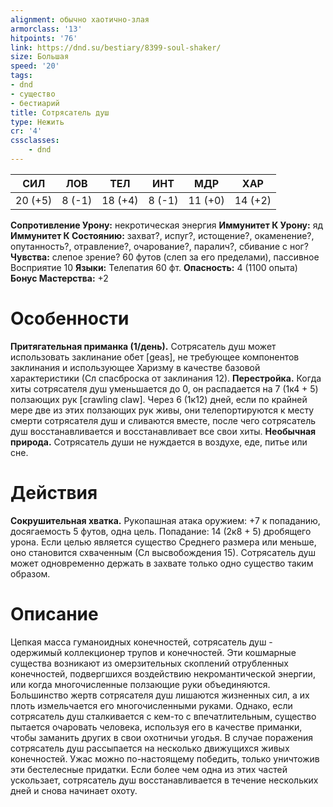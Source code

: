 ```yaml
---
alignment: обычно хаотично-злая
armorclass: '13'
hitpoints: '76'
link: https://dnd.su/bestiary/8399-soul-shaker/
size: Большая
speed: '20'
tags:
- dnd
- существо
- бестиарий
title: Сотрясатель душ
type: Нежить
cr: '4'
cssclasses:
    - dnd
---
```



| СИЛ | ЛОВ | ТЕЛ | ИНТ | МДР | ХАР |
|---|---|---|---|---|---|
| 20 (+5) | 8 (-1) | 18 (+4) | 8 (-1) | 11 (+0) | 14 (+2) |
**Сопротивление Урону:** некротическая энергия
**Иммунитет К Урону:** яд
**Иммунитет К Состоянию:** захват?, испуг?, истощение?, окаменение?, опутанность?, отравление?, очарование?, паралич?, сбивание с ног?
**Чувства:** слепое зрение? 60 футов (слеп за его пределами), пассивное Восприятие 10
**Языки:** Телепатия 60 фт.
**Опасность:** 4 (1100 опыта)
**Бонус Мастерства:** +2


# Особенности
**Притягательная приманка (1/день).** Сотрясатель душ может использовать заклинание обет [geas], не требующее компонентов заклинания и использующее Харизму в качестве базовой характеристики (Сл спасброска от заклинания 12).
**Перестройка.** Когда хиты сотрясателя душ уменьшается до 0, он распадается на 7 (1к4 + 5) ползающих рук [crawling claw]. Через 6 (1к12) дней, если по крайней мере две из этих ползающих рук живы, они телепортируются к месту смерти сотрясателя душ и сливаются вместе, после чего сотрясатель душ восстанавливается и восстанавливает все свои хиты.
**Необычная природа.** Сотрясатель души не нуждается в воздухе, еде, питье или сне.


# Действия
**Сокрушительная хватка.** Рукопашная атака оружием: +7 к попаданию, досягаемость 5 футов, одна цель. Попадание: 14 (2к8 + 5) дробящего урона. Если целью является существо Среднего размера или меньше, оно становится схваченным (Сл высвобождения 15). Сотрясатель душ может одновременно держать в захвате только одно существо таким образом.


# Описание
Цепкая масса гуманоидных конечностей, сотрясатель душ - одержимый коллекционер трупов и конечностей. Эти кошмарные существа возникают из омерзительных скоплений отрубленных конечностей, подвергшихся воздействию некромантической энергии, или когда многочисленные ползающие руки объединяются. Большинство жертв сотрясателя душ лишаются жизненных сил, а их плоть измельчается его многочисленными руками. Однако, если сотрясатель душ сталкивается с кем-то с впечатлительным, существо пытается очаровать человека, используя его в качестве приманки, чтобы заманить других в свои охотничьи угодья. В случае поражения сотрясатель душ рассыпается на несколько движущихся живых конечностей. Ужас можно по-настоящему победить, только уничтожив эти бестелесные придатки. Если более чем одна из этих частей ускользает, сотрясатель душ восстанавливается в течение нескольких дней и снова начинает охоту.